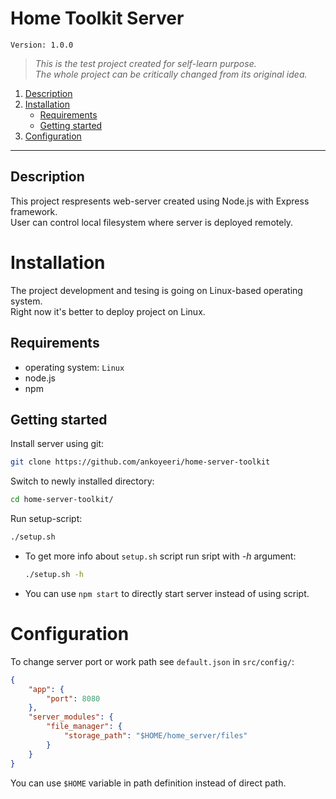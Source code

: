 # Home Toolkit Server
`Version: 1.0.0`

>_This is the test project created for self-learn purpose._   
_The whole project can be critically changed from its original idea._


1. [Description](#description)
2. [Installation](#installation)
    * [Requirements](#requirements)
    * [Getting started](#getting-started)
3. [Configuration](#configuration)

---

## Description
This project respresents web-server created using Node.js with Express framework.   
User can control local filesystem where server is deployed remotely.


# Installation
The project development and tesing is going on Linux-based operating system.   
Right now it's better to deploy project on Linux.


## Requirements
* operating system: `Linux`
* node.js
* npm


## Getting started
Install server using git:

```bash
git clone https://github.com/ankoyeeri/home-server-toolkit
```

Switch to newly installed directory:

```bash
cd home-server-toolkit/
```

Run setup-script:
```bash
./setup.sh
```

* To get more info about `setup.sh` script run sript with _-h_ argument:

    ```bash
    ./setup.sh -h
    ```
* You can use `npm start` to directly start server instead of using script.


# Configuration
To change server port or work path see `default.json` in `src/config/`:
```json
{
    "app": {
        "port": 8080
    },
    "server_modules": {
        "file_manager": {
            "storage_path": "$HOME/home_server/files"
        }
    }
}
```
You can use `$HOME` variable in path definition instead of direct path.
